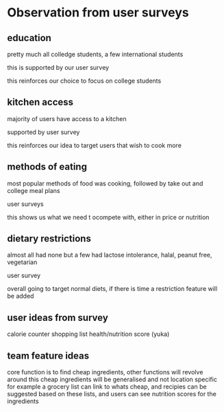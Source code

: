 # Observation from user surveys

## education
pretty much all colledge students, a few international students

this is supported by our user survey

this reinforces our choice to focus on college students

## kitchen access
majority of users have access to a kitchen

supported by user survey

this reinforces our idea to target users that wish to cook more

## methods of eating
most popular methods of food was cooking, followed by take out and college meal plans

user surveys

this shows us what we need t ocompete with, either in price or nutrition

## dietary restrictions
almost all had none but a few had lactose intolerance, halal, peanut free, vegetarian

user survey

overall going to target normal diets, if there is time a restriction feature will be added

## user ideas from survey 
calorie counter
shopping list
health/nutrition score (yuka)

## team feature ideas
 core function is to find cheap ingredients, other functions will revolve around this
 cheap ingredients will be generalised and not location specific
 for example a grocery list can link to whats cheap, and recipies can be suggested based on these lists, and users can see nutrition scores for the ingredients
